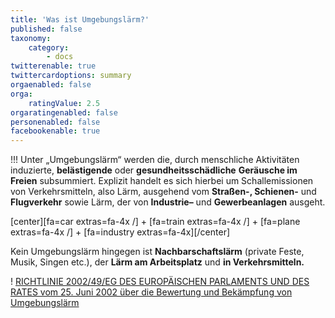 ```yaml
---
title: 'Was ist Umgebungslärm?'
published: false
taxonomy:
    category:
        - docs
twitterenable: true
twittercardoptions: summary
orgaenabled: false
orga:
    ratingValue: 2.5
orgaratingenabled: false
personenabled: false
facebookenable: true
---
```


!!! Unter „Umgebungslärm“ werden die, durch menschliche Aktivitäten induzierte, **belästigende** oder **gesundheitsschädliche** **Geräusche im Freien** subsummiert. Explizit handelt es sich hierbei um Schallemissionen von Verkehrsmitteln, also Lärm, ausgehend vom **Straßen-, Schienen-** und **Flugverkehr** sowie Lärm, der von **Industrie–** und **Gewerbeanlagen** ausgeht.

[center][fa=car extras=fa-4x /] + [fa=train extras=fa-4x /] + [fa=plane extras=fa-4x /] + [fa=industry extras=fa-4x][/center]

Kein Umgebungslärm hingegen ist **Nachbarschaftslärm** (private Feste, Musik, Singen etc.), der **Lärm am Arbeitsplatz** und **in Verkehrsmitteln.**

! [RICHTLINIE 2002/49/EG DES EUROPÄISCHEN PARLAMENTS UND DES RATES vom 25. Juni 2002 über die Bewertung und Bekämpfung von Umgebungslärm](https://eur-lex.europa.eu/legal-content/DE/TXT/PDF/?uri=CELEX%3A32002L0049&from=DE)